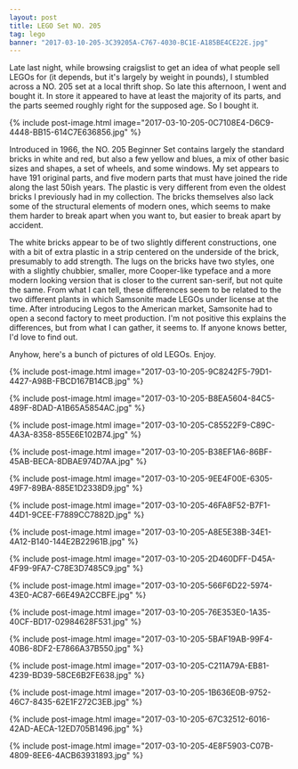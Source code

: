 ```yaml
---
layout: post
title: LEGO Set NO. 205
tag: lego
banner: "2017-03-10-205-3C39205A-C767-4030-BC1E-A185BE4CE22E.jpg"
---
```


Late last night, while browsing craigslist to get an idea of what people sell LEGOs for (it depends, but it's largely by weight in pounds), I stumbled across a NO. 205 set at a local thrift shop. So late this afternoon, I went and bought it. In store it appeared to have at least the majority of its parts, and the parts seemed roughly right for the supposed age. So I bought it.
<!--more-->

{% include
	post-image.html
	image="2017-03-10-205-0C7108E4-D6C9-4448-BB15-614C7E636856.jpg"
%}

Introduced in 1966, the NO. 205 Beginner Set contains largely the standard bricks in white and red, but also a few yellow and blues, a mix of other basic sizes and shapes, a set of wheels, and some windows. My set appears to have 191 original parts, and five modern parts that must have joined the ride along the last 50ish years. The plastic is very different from even the oldest bricks I previously had in my collection. The bricks themselves also lack some of the structural elements of modern ones, which seems to make them harder to break apart when you want to, but easier to break apart by accident.

The white bricks appear to be of two slightly different constructions, one with a bit of extra plastic in a strip centered on the underside of the brick, presumably to add strength. The lugs on the bricks have two styles, one with a slightly chubbier, smaller, more Cooper-like typeface and a more modern looking version that is closer to the current san-serif, but not quite the same. From what I can tell, these differences seem to be related to the two different plants in which Samsonite made LEGOs under license at the time. After introducing Legos to the American market, Samsonite had to open a second factory to meet production. I'm not positive this explains the differences, but from what I can gather, it seems to. If anyone knows better, I'd love to find out.

Anyhow, here's a bunch of pictures of old LEGOs. Enjoy. 

{% include
	post-image.html
	image="2017-03-10-205-9C8242F5-79D1-4427-A98B-FBCD167B14CB.jpg"
%}

{% include
	post-image.html
	image="2017-03-10-205-B8EA5604-84C5-489F-8DAD-A1B65A5854AC.jpg"
%}

{% include
	post-image.html
	image="2017-03-10-205-C85522F9-C89C-4A3A-8358-855E6E102B74.jpg"
%}

{% include
	post-image.html
	image="2017-03-10-205-B38EF1A6-86BF-45AB-BECA-8DBAE974D7AA.jpg"
%}

{% include
	post-image.html
	image="2017-03-10-205-9EE4F00E-6305-49F7-89BA-885E1D2338D9.jpg"
%}

{% include
	post-image.html
	image="2017-03-10-205-46FA8F52-B7F1-44D1-9CEE-F7889CC7882D.jpg"
%}

{% include
	post-image.html
	image="2017-03-10-205-A8E5E38B-34E1-4A12-B140-144E2B22961B.jpg"
%}

{% include
	post-image.html
	image="2017-03-10-205-2D460DFF-D45A-4F99-9FA7-C78E3D7485C9.jpg"
%}

{% include
	post-image.html
	image="2017-03-10-205-566F6D22-5974-43E0-AC87-66E49A2CCBFE.jpg"
%}

{% include
	post-image.html
	image="2017-03-10-205-76E353E0-1A35-40CF-BD17-02984628F531.jpg"
%}

{% include
	post-image.html
	image="2017-03-10-205-5BAF19AB-99F4-40B6-8DF2-E7866A37B550.jpg"
%}

{% include
	post-image.html
	image="2017-03-10-205-C211A79A-EB81-4239-BD39-58CE6B2FE638.jpg"
%}

{% include
	post-image.html
	image="2017-03-10-205-1B636E0B-9752-46C7-8435-62E1F272C3EB.jpg"
%}

{% include
	post-image.html
	image="2017-03-10-205-67C32512-6016-42AD-AECA-12ED705B1496.jpg"
%}

{% include
	post-image.html
	image="2017-03-10-205-4E8F5903-C07B-4809-8EE6-4ACB63931893.jpg"
%}